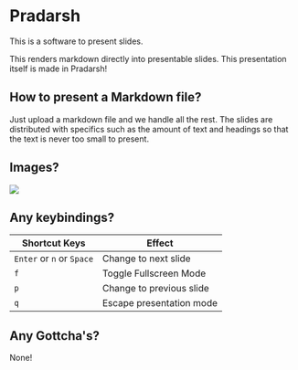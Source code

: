 # Pradarsh

This is a software to present slides.

This renders markdown directly into presentable slides. This presentation itself is made in Pradarsh!

## How to present a Markdown file?

Just upload a markdown file and we handle all the rest. The slides are distributed with specifics such as the amount of text and headings so that the text is never too small to present.

## Images?

![](https://i.imgur.com/wMACxO4.png)

## Any keybindings?

| Shortcut Keys             | Effect                   |
| ------------------------- | ------------------------ |
| `Enter` or `n` or `Space` | Change to next slide     |
| `f`                       | Toggle Fullscreen Mode   |
| `p`                       | Change to previous slide |
| `q`                       | Escape presentation mode |

## Any Gottcha's?

None!
